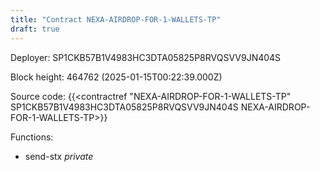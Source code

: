 ```yaml
---
title: "Contract NEXA-AIRDROP-FOR-1-WALLETS-TP"
draft: true
---
```

Deployer: SP1CKB57B1V4983HC3DTA05825P8RVQSVV9JN404S


 



Block height: 464762 (2025-01-15T00:22:39.000Z)

Source code: {{<contractref "NEXA-AIRDROP-FOR-1-WALLETS-TP" SP1CKB57B1V4983HC3DTA05825P8RVQSVV9JN404S NEXA-AIRDROP-FOR-1-WALLETS-TP>}}

Functions:

* send-stx _private_

